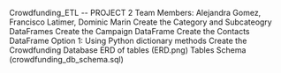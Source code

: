 
Crowdfunding_ETL -- PROJECT 2
Team Members: Alejandra Gomez, Francisco Latimer, Dominic Marin
Create the Category and Subcateogry DataFrames
Create the Campaign DataFrame
Create the Contacts DataFrame
Option 1: Using Python dictionary methods
Create the Crowdfunding Database
ERD of tables (ERD.png)
Tables Schema (crowdfunding_db_schema.sql)
